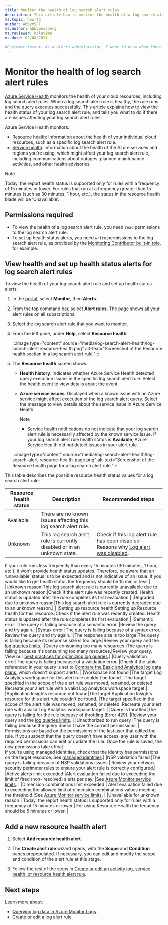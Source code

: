 ```yaml
---
title: Monitor the health of log search alert rules
description: This article how to monitor the health of a log search alert rule.
ms.topic: how-to
author: AbbyMSFT
ms.author: abbyweisberg
ms.reviewer: nolavime
ms.date: 02/08/2024

#Customer-intent: As a alerts administrator, I want to know when there are  issues with an alert rule, so I can act to resolve the issue or know when to contact Microsoft for support.
---
```


# Monitor the health of log search alert rules

[Azure Service Health](../../service-health/overview.md) monitors the health of your cloud resources, including log search alert rules. When a log search alert rule is healthy, the rule runs and the query executes successfully. This article explains how to view the health status of your log search alert rule, and tells you what to do if there are issues affecting your log search alert rules.

Azure Service Health monitors:
- [Resource health](../../service-health/resource-health-overview.md): information about the health of your individual cloud resources, such as a specific log search alert rule. 
- [Service health](../../service-health/service-health-overview.md): information about the health of the Azure services and regions you're using, which might affect your log search alert rule, including communications about outages, planned maintenance activities, and other health advisories.

 > [!NOTE]
> Today, the report health status is supported only for rules with a frequency of 15 minutes or lower. For rules that run at a frequency greater than 15 minutes (such as 30 minutes, 1 hour, etc.), the status in the resource health blade will be ‘Unavailable’.

## Permissions required

- To view the health of a log search alert rule, you need `read` permissions to the log search alert rule. 
- To set up health status alerts, you need `write` permissions to the log search alert rule, as provided by the [Monitoring Contributor built-in role](../roles-permissions-security.md#monitoring-contributor), for example.

## View health and set up health status alerts for log search alert rules

To view the health of your log search alert rule and set up health status alerts:

1. In the [portal](https://portal.azure.com/), select **Monitor**, then **Alerts**.
1. From the top command bar, select **Alert rules**. The page shows all your alert rules on all subscriptions.
1. Select the log search alert rule that you want to monitor.
1. From the left pane, under **Help**, select **Resource health**.
 
    :::image type="content" source="media/log-search-alert-health/log-search-alert-resource-health.png" alt-text="Screenshot of the Resource health section in a log search alert rule.":::

1. The **Resource health** screen shows:

    - **Health history**: Indicates whether Azure Service Health detected query execution issues in the specific log search alert rule. Select the health event to view details about the event.
    - **Azure service issues**: Displayed when a known issue with an Azure service might affect execution of the log search alert query. Select the message to view details about the service issue in Azure Service Health.

        > [!NOTE]
        > - Service health notifications do not indicate that your log search alert rule is necessarily affected by the known service issue. If your log search alert rule health status is **Available**, Azure Service Health did not detect issues in your alert rule.
 
    :::image type="content" source="media/log-search-alert-health/log-search-alert-resource-health-page.png" alt-text="Screenshot of the Resource health page for a log search alert rule.":::

This table describes the possible resource health status values for a log search alert rule:

| Resource health status | Description |Recommended steps|
|--------------------------|-------------|--------------------|
|Available|There are no known issues affecting this log search alert rule.|     |
|Unknown|This log search alert rule is currently disabled or in an unknown state.|Check if this log alert rule has been disabled - Reasons why [Log alert was disabled](alerts-troubleshoot-log.md). 
If your rule runs less frequently than every 15 minutes (30 minutes, 1 hour, etc.), it won’t provide health status updates. Therefore, be aware that an ‘unavailable’ status is to be expected and is not indicative of an issue.
If you would like to get health status the frequency should be 15 min or less.|
|Unknown reason|This log search alert rule is currently unavailable due to an unknown reason.|Check if the alert rule was recently created. Health status is updated after the rule completes its first evaluation.|
|Degraded due to unknown reason|This log search alert rule is currently degraded due to an unknown reason.|     |
|Setting up resource health|Setting up Resource health for this resource.|Check if the alert rule was recently created. Health status is updated after the rule completes its first evaluation.|
|Semantic error |The query is failing because of a semantic error. |Review the query and try again.|
|Syntax error |The query is failing because of a syntax error.| Review the query and try again.|
|The response size is too large|The query is failing because its response size is too large.|Review your query and the [log queries limits](../service-limits.md#log-queries-and-language).|
|Query consuming too many resources |The query is failing because it's consuming too many resources.|Review your query. View our [best practices for optimizing log queries](../logs/query-optimization.md).|
|Query validation error|The query is failing because of a validation error. |Check if the table referenced in your query is set to [Compare the Basic and Analytics log data plans](../logs/basic-logs-configure.md#compare-the-basic-and-analytics-log-data-plans), which doesn't support alerts. |
|Workspace not found |The target Log Analytics workspace for this alert rule couldn't be found. |The target specified in the scope of the alert rule was moved, renamed, or deleted. Recreate your alert rule with a valid Log Analytics workspace target.|
|Application Insights resource not found|The target Application Insights resource for this alert rule couldn't be found.     |The target specified in the scope of the alert rule was moved, renamed, or deleted. Recreate your alert rule with a valid Log Analytics workspace target.    |
|Query is throttled|The query is failing for the rule because of throttling (Error 429).     |Review your query and the [log queries limits](../service-limits.md#user-query-throttling).    |
|Unauthorized to run query |The query is failing because the query doesn't have the correct permissions. | Permissions are based on the permissions of the last user that edited the rule. If you suspect that the query doesn't have access, any user with the required permissions can edit or update the rule. Once the rule is saved, the new permissions take effect.</br>If you're using managed identities, check that the identity has permissions on the target resource. See [managed identities](alerts-create-log-alert-rule.md#managed-id).|
|NSP validation failed |The query is failing because of NSP validations issues.| Review your network security perimeter rules to ensure your alert rule is correctly configured.|
|Active alerts limit exceeded |Alert evaluation failed due to exceeding the limit of fired (non- resolved) alerts per day.     |See [Azure Monitor service limits](../service-limits.md).   |
|Dimension combinations limit exceeded | Alert evaluation failed due to exceeding the allowed limit of dimension combinations values meeting the threshold.|See [Azure Monitor service limits](../service-limits.md).     |
|Unavailable for unknown reason | Today, the report health status is supported only for rules with a frequency of 15 minutes or lower.| For using Resource Health the fequency should be 5 minutes or lower. |


## Add a new resource health alert

1. Select **Add resource health alert**.
        
1. The **Create alert rule** wizard opens, with the **Scope** and **Condition** panes prepopulated. If necessary, you can edit and modify the scope and condition of the alert rule at this stage.

1. Follow the rest of the steps in [Create or edit an activity log, service health, or resource health alert rule](../alerts/alerts-create-activity-log-alert-rule.md). 

## Next steps

Learn more about:
- [Querying log data in Azure Monitor Logs](../logs/get-started-queries.md).
- [Create or edit a log alert rule](alerts-create-log-alert-rule.md)


